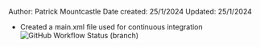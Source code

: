 Author: Patrick Mountcastle
Date created: 25/1/2024
Updated: 25/1/2024

- Created a main.xml file used for continuous integration
![GitHub Workflow Status (branch)](https://img.shields.io/github/actions/workflow/status/pmountcastle1/sem/main.yml?branch=master)
